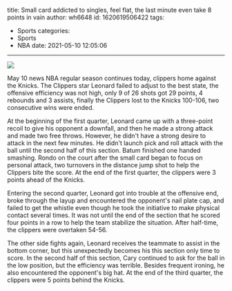 title: Small card addicted to singles, feel flat, the last minute even take 8 points in vain
author: wh6648
id: 1620619506422
tags: 
- Sports
categories: 
- Sports
- NBA
date: 2021-05-10 12:05:06
---
![](https://p3.itc.cn/q_70/images01/20210510/33743a1e308249d49936bce506472f07.jpeg)


May 10 news NBA regular season continues today, clippers home against the Knicks. The Clippers star Leonard failed to adjust to the best state, the offensive efficiency was not high, only 9 of 26 shots got 29 points, 4 rebounds and 3 assists, finally the Clippers lost to the Knicks 100-106, two consecutive wins were ended.

At the beginning of the first quarter, Leonard came up with a three-point recoil to give his opponent a downfall, and then he made a strong attack and made two free throws. However, he didn't have a strong desire to attack in the next few minutes. He didn't launch pick and roll attack with the ball until the second half of this section. Batum finished one handed smashing. Rondo on the court after the small card began to focus on personal attack, two turnovers in the distance jump shot to help the Clippers bite the score. At the end of the first quarter, the clippers were 3 points ahead of the Knicks.

Entering the second quarter, Leonard got into trouble at the offensive end, broke through the layup and encountered the opponent's nail plate cap, and failed to get the whistle even though he took the initiative to make physical contact several times. It was not until the end of the section that he scored four points in a row to help the team stabilize the situation. After half-time, the clippers were overtaken 54-56.

The other side fights again, Leonard receives the teammate to assist in the bottom corner, but this unexpectedly becomes his this section only time to score. In the second half of this section, Cary continued to ask for the ball in the low position, but the efficiency was terrible. Besides frequent ironing, he also encountered the opponent's big hat. At the end of the third quarter, the clippers were 5 points behind the Knicks.

